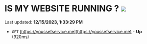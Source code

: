 # IS MY WEBSITE RUNNING ? [![](https://img.shields.io/static/v1?label=Sponsor&message=%E2%9D%A4&logo=GitHub&color=%23fe8e86)](https://github.com/sponsors/<username>)

Last updated: **12/15/2023, 1:33:29 PM**

- `GET` [https://youssefservice.me](https://youssefservice.me) - **Up** (920ms)
